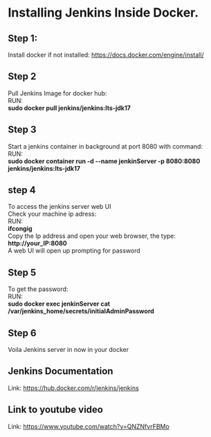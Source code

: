 # Installing Jenkins Inside Docker.
## Step 1:
Install docker if not installed: https://docs.docker.com/engine/install/
## Step 2
Pull Jenkins Image for docker hub: <br>
RUN:<br>
<strong>sudo docker pull jenkins/jenkins:lts-jdk17</strong>
## Step 3
Start a jenkins container in background at port 8080 with command:<br>
RUN: <br>
<strong>sudo docker container run -d --name jenkinServer -p 8080:8080 jenkins/jenkins:lts-jdk17</strong>
## step 4
To access the jenkins server web UI
<br>
Check your machine ip adress: <br>
RUN: <br>
<strong>ifcongig</strong>
<br>
Copy the Ip address and open your web browser, the type: <br>
<strong>http://your_IP:8080</strong><br>
A web UI will open up prompting for password
## Step 5
To get the password: <br>
RUN: <br>
<strong>sudo docker exec jenkinServer cat /var/jenkins_home/secrets/initialAdminPassword</strong>
## Step 6
Voila Jenkins server in now in your docker
## Jenkins Documentation
Link: https://hub.docker.com/r/jenkins/jenkins
## Link to youtube video
Link: https://www.youtube.com/watch?v=QNZNfvrFBMo
